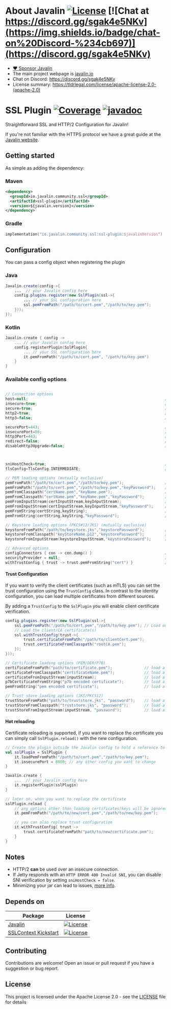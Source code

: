 # About Javalin [![License](https://img.shields.io/badge/License-Apache%202.0-blue.svg)](https://opensource.org/licenses/Apache-2.0) [![Chat at https://discord.gg/sgak4e5NKv](https://img.shields.io/badge/chat-on%20Discord-%234cb697)](https://discord.gg/sgak4e5NKv)

* [:heart: Sponsor Javalin](https://github.com/sponsors/tipsy)
* The main project webpage is [javalin.io](https://javalin.io)
* Chat on Discord: <https://discord.gg/sgak4e5NKv>
* License summary: <https://tldrlegal.com/license/apache-license-2.0-(apache-2.0)>

# SSL Plugin [![Coverage](https://codecov.io/gh/javalin/javalin-ssl/branch/dev/graphs/badge.svg)](https://app.codecov.io/gh/javalin/javalin-ssl) [![javadoc](https://javadoc.io/badge2/io.javalin.community.ssl/ssl-plugin/javadoc.svg)](https://javadoc.io/doc/io.javalin.community.ssl/ssl-plugin)

Straightforward SSL and HTTP/2 Configuration for Javalin!

If you're not familiar with the HTTPS protocol we have a great guide at the [Javalin website](https://javalin.io/tutorials/javalin-ssl-tutorial).

## Getting started

As simple as adding the dependency:

### Maven

```xml
<dependency>
  <groupId>io.javalin.community.ssl</groupId>
  <artifactId>ssl-plugin</artifactId>
  <version>${javalin.version}</version>
</dependency>
```

### Gradle

```kotlin
implementation("io.javalin.community.ssl:ssl-plugin:$javalinVersion")
```

## Configuration

You can pass a config object when registering the plugin

### Java

```java
Javalin.create(config->{
    ...  // your Javalin config here
    config.plugins.register(new SslPlugin(ssl->{
        ... // your SSL configuration here
        ssl.pemFromPath("/path/to/cert.pem","/path/to/key.pem");
    }));
});
```

### Kotlin

```kotlin
Javalin.create { config ->
    ... // your Javalin config here
    config.registerPlugin(SslPlugin{
        ... // your SSL configuration here
        it.pemFromPath("/path/to/cert.pem", "/path/to/key.pem")
    }
}
```

### Available config options

```kotlin

// Connection options
host=null;                                                            // Host to bind to, by default it will bind to all interfaces
insecure=true;                                                        // Toggle the default http (insecure) connector
secure=true;                                                          // Toggle the default https (secure) connector
http2=true;                                                           // Toggle HTTP/2 Support
http3=false;                                                          // Toggle HTTP/3 Support

securePort=443;                                                       // Port to use on the SSL (secure) connector (TCP)
insecurePort=80;                                                      // Port to use on the http (insecure) connector (TCP)
http3Port=443;                                                        // Port to use on the http3 connector (UDP)
redirect=false;                                                       // Redirect all http requests to https
disableHttp3Upgrade=false;                                            // Disable the HTTP/3 upgrade header 



sniHostCheck=true;                                                    // Enable SNI hostname verification
tlsConfig=TlsConfig.INTERMEDIATE;                                     // Set the TLS configuration. (by default Mozilla's intermediate)

// PEM loading options (mutually exclusive)
pemFromPath("/path/to/cert.pem","/path/to/key.pem");                  // load from the given paths
pemFromPath("/path/to/cert.pem","/path/to/key.pem","keyPassword");    // load from the given paths with the given key password
pemFromClasspath("certName.pem","keyName.pem");                       // load from the given paths in the classpath
pemFromClasspath("certName.pem","keyName.pem","keyPassword");         // load from the given paths in the classpath with the given key password
pemFromInputStream(certInputStream,keyInputStream);                   // load from the given input streams
pemFromInputStream(certInputStream,keyInputStream,"keyPassword");     // load from the given input streams with the given key password
pemFromString(certString,keyString);                                  // load from the given strings
pemFromString(certString,keyString,"keyPassword");                    // load from the given strings with the given key password

// Keystore loading options (PKCS#12/JKS) (mutually exclusive)
keystoreFromPath("/path/to/keystore.jks","keystorePassword");         // load the keystore from the given path
keystoreFromClasspath("keyStoreName.p12","keystorePassword");         // load the keystore from the given path in the classpath
keystoreFromInputStream(keystoreInputStream,"keystorePassword");      // load the keystore from the given input stream

// Advanced options
configConnectors { con -> con.dump() }                                // Set a Consumer to configure the connectors
securityProvider = null;                                              // Use a custom security provider
withTrustConfig { trust -> trust.pemFromString("cert") }              // Set the trust configuration, explained below.
```

#### Trust Configuration

If you want to verify the client certificates (such as mTLS) you can set the trust configuration using the `TrustConfig` class.
In contrast to the identity configuration, you can load multiple certificates from different sources.

By adding a `TrustConfig` to the `SslPlugin` you will enable client certificate verification.

```java
config.plugins.register(new SslPlugin(ssl->{
    ssl.pemFromPath("/path/to/cert.pem","/path/to/key.pem"); // Load our identity data
    // Load the client/CA certificate(s)
    ssl.withTrustConfig(trust->{
        trust.certificateFromPath("/path/to/clientCert.pem");
        trust.certificateFromClasspath("rootCA.pem");
    });
}));
```

```kotlin
// Certificate loading options (PEM/DER/P7B)
certificateFromPath("path/to/certificate.pem");              // load a PEM/DER/P7B cert from the given path
certificateFromClasspath("certificateName.pem");             // load a PEM/DER/P7B cert from the given path in the classpath
certificateFromInputStream(inputStream);                     // load a PEM/DER/P7B cert from the given input stream
p7bCertificateFromString("p7b encoded certificate");         // load a P7B cert from the given string
pemFromString("pem encoded certificate");                    // load a PEM cert from the given string

// Trust store loading options (JKS/PKCS12)
trustStoreFromPath("path/to/truststore.jks", "password");    // load a trust store from the given path
trustStoreFromClasspath("truststore.jks", "password");       // load a trust store from the given path in the classpath
trustStoreFromInputStream(inputStream, "password");          // load a trust store from the given input stream
```

#### Hot reloading

Certificate reloading is supported, if you want to replace the certificate you can simply call `SslPlugin.reload()` with the new configuration.

```kotlin
// Create the plugin outside the Javalin config to hold a reference to reload it
val sslPlugin = SslPlugin { 
    it.loadPemFromPath("/path/to/cert.pem","/path/to/key.pem");
    it.insecurePort = 8080; // any other config you want to change
}

Javalin.create {
    ...  // your Javalin config here
    it.registerPlugin(sslPlugin)
}

// later on, when you want to replace the certificate
sslPlugin.reload {
    // any options other than loading certificates/keys will be ignored.
    it.pemFromPath("/path/to/new/cert.pem","/path/to/new/key.pem");

    // you can also replace trust configuration
    it.withTrustConfig{ trust ->
        trust.certificateFromPath("path/to/new/certificate.pem");
    }
}
```

## Notes

* HTTP/2 **can** be used over an insecure connection.
* If Jetty responds with an `HTTP ERROR 400 Invalid SNI`, you can disable SNI verification by
  setting `sniHostCheck = false`.
* Minimizing your jar can lead to issues, [more info](https://github.com/javalin/javalin-ssl/issues/59).

## Depends on

| Package                                                                 | License                                                                                                              |
|-------------------------------------------------------------------------|----------------------------------------------------------------------------------------------------------------------|
| [Javalin](https://github.com/javalin/javalin)                           | [![License](https://img.shields.io/badge/License-Apache%202.0-blue.svg)](https://opensource.org/licenses/Apache-2.0) |
| [SSLContext Kickstart](https://github.com/Hakky54/sslcontext-kickstart) | [![License](https://img.shields.io/badge/License-Apache%202.0-blue.svg)](https://opensource.org/licenses/Apache-2.0) |

## Contributing

Contributions are welcome! Open an issue or pull request if you have a suggestion or bug report.

## License

This project is licensed under the Apache License 2.0 - see the [LICENSE](LICENSE) file for details
